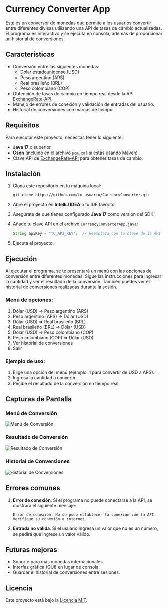 # Currency Converter App

Este es un conversor de monedas que permite a los usuarios convertir entre diferentes divisas utilizando una API de tasas de cambio actualizadas. El programa es interactivo y se ejecuta en consola, además de proporcionar un historial de conversiones.

## Características

- Conversión entre las siguientes monedas:
    - Dólar estadounidense (USD)
    - Peso argentino (ARS)
    - Real brasileño (BRL)
    - Peso colombiano (COP)
- Obtención de tasas de cambio en tiempo real desde la API [ExchangeRate-API](https://www.exchangerate-api.com).
- Manejo de errores de conexión y validación de entradas del usuario.
- Historial de conversiones con marcas de tiempo.

## Requisitos

Para ejecutar este proyecto, necesitas tener lo siguiente:

- **Java 17** o superior
- **Gson** (incluido en el archivo `pom.xml` si estás usando Maven)
- Clave API de [ExchangeRate-API](https://www.exchangerate-api.com) para obtener tasas de cambio.

## Instalación

1. Clona este repositorio en tu máquina local:
    ```bash
    git clone https://github.com/tu_usuario/CurrencyConverter.git
    ```

2. Abre el proyecto en **IntelliJ IDEA** o tu IDE favorito.

3. Asegúrate de que tienes configurado **Java 17** como versión del SDK.

4. Añade tu clave API en el archivo `CurrencyConverterApp.java`:
    ```java
    String apiKey = "TU_API_KEY";  // Reemplaza con tu clave de la API
    ```

5. Ejecuta el proyecto.

## Ejecución

Al ejecutar el programa, se te presentará un menú con las opciones de conversión entre diferentes monedas. Sigue las instrucciones para ingresar la cantidad y ver el resultado de la conversión. También puedes ver el historial de conversiones realizadas durante la sesión.

### Menú de opciones:

1. Dólar (USD) => Peso argentino (ARS)
2. Peso argentino (ARS) => Dólar (USD)
3. Dólar (USD) => Real brasileño (BRL)
4. Real brasileño (BRL) => Dólar (USD)
5. Dólar (USD) => Peso colombiano (COP)
6. Peso colombiano (COP) => Dólar (USD)
7. Ver historial de conversiones
8. Salir

### Ejemplo de uso:

1. Elige una opción del menú (ejemplo: 1 para convertir de USD a ARS).
2. Ingresa la cantidad a convertir.
3. Recibe el resultado de la conversión en tiempo real.

## Capturas de Pantalla

### Menú de Conversión

![Menú de Conversión](ruta_a_la_imagen.png)

### Resultado de Conversión

![Resultado de Conversión](ruta_a_la_imagen.png)

### Historial de Conversiones

![Historial de Conversiones](ruta_a_la_imagen.png)

## Errores comunes

1. **Error de conexión**: Si el programa no puede conectarse a la API, se mostrará el siguiente mensaje:
    ```
    Error de conexión: No se pudo establecer la conexión con la API. Verifique su conexión a internet.
    ```

2. **Entrada no válida**: Si el usuario ingresa un valor que no es un número, se pedirá que ingrese un valor válido.

## Futuras mejoras

- Soporte para más monedas internacionales.
- Interfaz gráfica (GUI) en lugar de consola.
- Guardar el historial de conversiones entre sesiones.

## Licencia

Este proyecto está bajo la [Licencia MIT](https://opensource.org/licenses/MIT).
